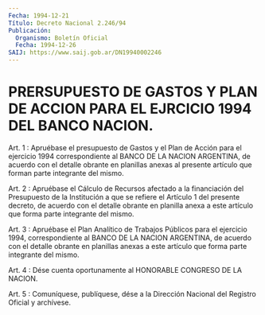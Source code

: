 ```yaml
---
Fecha: 1994-12-21
Título: Decreto Nacional 2.246/94
Publicación:
  Organismo: Boletín Oficial
  Fecha: 1994-12-26
SAIJ: https://www.saij.gob.ar/DN19940002246
---
```

# PRERSUPUESTO DE GASTOS Y PLAN DE ACCION PARA EL EJRCICIO 1994 DEL BANCO NACION.

<a id="1"></a>
Art. 1 : Apruébase el presupuesto de Gastos y el Plan de Acción para  el  ejercicio  1994  correspondiente  al  BANCO  DE LA NACION ARGENTINA,  de  acuerdo con el detalle obrante en planillas  anexas al  presente  artículo  que  forman  parte  integrante  del  mismo.

<a id="2"></a>
Art.  2  :  Apruébase  el  Cálculo  de  Recursos afectado a la financiación del Presupuesto de la Institución  a que se refiere el Artículo 1 del presente decreto, de acuerdo con el  detalle obrante en  planilla  anexa a este artículo que forma parte integrante  del mismo.

<a id="3"></a>
Art. 3 : Apruébase el Plan Analítico de Trabajos Públicos para el  ejercicio    1994,   correspondiente  al  BANCO  DE  LA  NACION ARGENTINA, de acuerdo con  el detalle obrante en planillas anexas a este artículo que forma parte integrante del mismo.

<a id="4"></a>
Art. 4 : Dése cuenta oportunamente al HONORABLE CONGRESO DE LA NACION.

<a id="5"></a>
Art. 5 : Comuníquese, publíquese, dése a la Dirección Nacional del Registro Oficial y archívese.